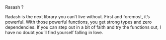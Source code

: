 Rasash ?

Radash is the next library you can’t live without. First and foremost, it’s powerful. With those powerful functions, you get strong types and zero dependencies. If you can step out in a bit of faith and try the functions out, I have no doubt you’ll find yourself falling in love.
